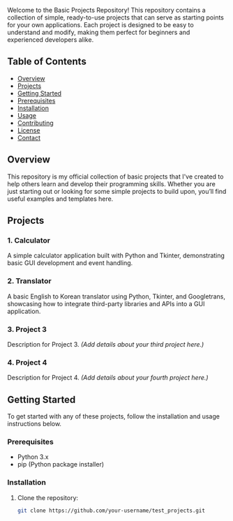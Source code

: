 Welcome to the Basic Projects Repository! This repository contains a collection of simple, ready-to-use projects that can serve as starting points for your own applications. Each project is designed to be easy to understand and modify, making them perfect for beginners and experienced developers alike.

## Table of Contents

- [Overview](#overview)
- [Projects](#projects)
- [Getting Started](#getting-started)
- [Prerequisites](#prerequisites)
- [Installation](#installation)
- [Usage](#usage)
- [Contributing](#contributing)
- [License](#license)
- [Contact](#contact)

## Overview

This repository is my official collection of basic projects that I've created to help others learn and develop their programming skills. Whether you are just starting out or looking for some simple projects to build upon, you’ll find useful examples and templates here.

## Projects

### 1. Calculator
A simple calculator application built with Python and Tkinter, demonstrating basic GUI development and event handling.

### 2. Translator
A basic English to Korean translator using Python, Tkinter, and Googletrans, showcasing how to integrate third-party libraries and APIs into a GUI application.

### 3. Project 3
Description for Project 3. *(Add details about your third project here.)*

### 4. Project 4
Description for Project 4. *(Add details about your fourth project here.)*

## Getting Started

To get started with any of these projects, follow the installation and usage instructions below.

### Prerequisites

- Python 3.x
- pip (Python package installer)

### Installation

1. Clone the repository:

   ```bash
   git clone https://github.com/your-username/test_projects.git

